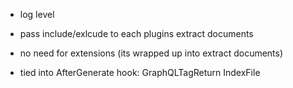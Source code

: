 -   log level

-   pass include/exlcude to each plugins extract documents

-   no need for extensions (its wrapped up into extract documents)

-   tied into AfterGenerate hook:
    GraphQLTagReturn
    IndexFile

